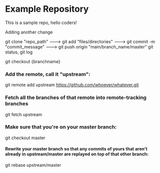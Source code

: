 # Example Repository <!-- (# - H1 header) -->

This is a sample repo, hello coders!

Adding another change

<!-- (.md - markdown) -->
 
 git clone "repo_path" ---> git add "files/directories" ---> git commit -m "commit_message" ---> git push origin "main/branch_name/master"
 git status, git log

git checkout {branchname}

### Add the remote, call it "upstream":

git remote add upstream <https://github.com/whoever/whatever.git>

### Fetch all the branches of that remote into remote-tracking branches

git fetch upstream

### Make sure that you're on your master branch:

git checkout master

#### Rewrite your master branch so that any commits of yours that aren't already in upstream/master are replayed on top of that other branch:

git rebase upstream/master
